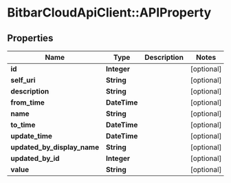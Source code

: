 # BitbarCloudApiClient::APIProperty

## Properties
Name | Type | Description | Notes
------------ | ------------- | ------------- | -------------
**id** | **Integer** |  | [optional] 
**self_uri** | **String** |  | [optional] 
**description** | **String** |  | [optional] 
**from_time** | **DateTime** |  | [optional] 
**name** | **String** |  | [optional] 
**to_time** | **DateTime** |  | [optional] 
**update_time** | **DateTime** |  | [optional] 
**updated_by_display_name** | **String** |  | [optional] 
**updated_by_id** | **Integer** |  | [optional] 
**value** | **String** |  | [optional] 

